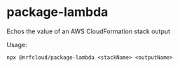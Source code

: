 # package-lambda

Echos the value of an AWS CloudFormation stack output

Usage: 

    npx @nrfcloud/package-lambda <stackName> <outputName>
